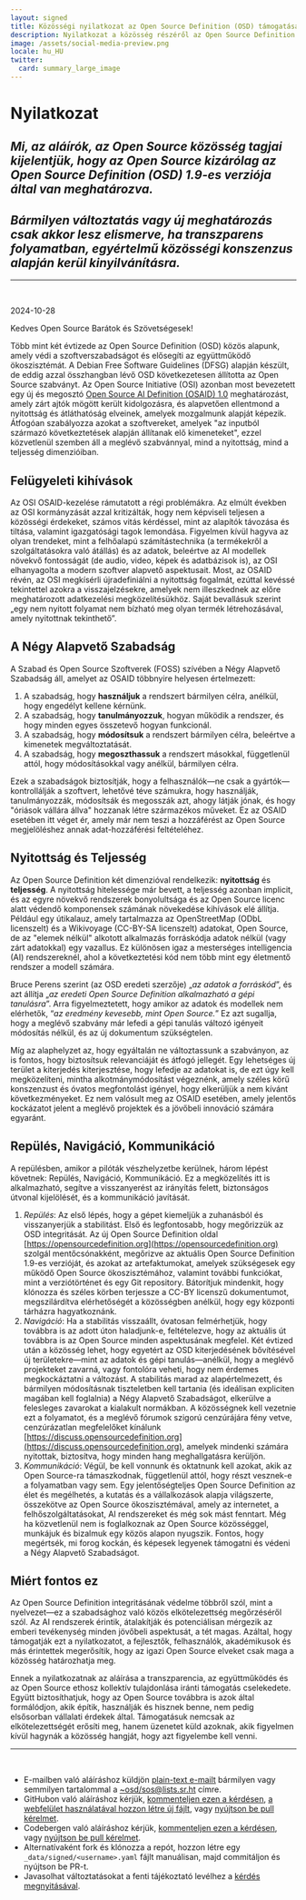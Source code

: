```yaml
---
layout: signed
title: Közösségi nyilatkozat az Open Source Definition (OSD) támogatására
description: Nyilatkozat a közösség részéről az Open Source Definition (OSD) 1.9-es verziójának támogatásáról
image: /assets/social-media-preview.png
locale: hu_HU
twitter:
  card: summary_large_image
---
```


# **Nyilatkozat**

## *Mi, az aláírók, az Open Source közösség tagjai kijelentjük, hogy az Open Source kizárólag az Open Source Definition (OSD) 1.9-es verziója által van meghatározva.*

## *Bármilyen változtatás vagy új meghatározás csak akkor lesz elismerve, ha transzparens folyamatban, egyértelmű közösségi konszenzus alapján kerül kinyilvánításra.*

---
<br>

2024-10-28

Kedves Open Source Barátok és Szövetségesek!

Több mint két évtizede az Open Source Definition (OSD) közös alapunk, amely védi a szoftverszabadságot és elősegíti az együttműködő ökoszisztémát. A Debian Free Software Guidelines (DFSG) alapján készült, de eddig azzal összhangban lévő OSD következetesen állította az Open Source szabványt. Az Open Source Initiative (OSI) azonban most bevezetett egy új és megosztó [Open Source AI Definition (OSAID) 1.0](https://opensource.org/ai/open-source-ai-definition) meghatározást, amely zárt ajtók mögött került kidolgozásra, és alapvetően ellentmond a nyitottság és átláthatóság elveinek, amelyek mozgalmunk alapját képezik. Átfogóan szabályozza azokat a szoftvereket, amelyek "az inputból származó következtetések alapján állítanak elő kimeneteket", ezzel közvetlenül szemben áll a meglévő szabvánnyal, mind a nyitottság, mind a teljesség dimenzióiban.

## Felügyeleti kihívások

Az OSI OSAID-kezelése rámutatott a régi problémákra. Az elmúlt években az OSI kormányzását azzal kritizálták, hogy nem képviseli teljesen a közösségi érdekeket, számos vitás kérdéssel, mint az alapítók távozása és tiltása, valamint igazgatósági tagok lemondása. Figyelmen kívül hagyva az olyan trendeket, mint a felhőalapú számítástechnika (a termékekről a szolgáltatásokra való átállás) és az adatok, beleértve az AI modellek növekvő fontosságát (de audio, video, képek és adatbázisok is), az OSI elhanyagolta a modern szoftver alapvető aspektusait. Most, az OSAID révén, az OSI megkísérli újradefiniálni a nyitottság fogalmát, ezúttal kevéssé tekintettel azokra a visszajelzésekre, amelyek nem illeszkednek az előre meghatározott adatkezelési megközelítésükhöz. Saját bevallásuk szerint „egy nem nyitott folyamat nem bízható meg olyan termék létrehozásával, amely nyitottnak tekinthető”.

## A Négy Alapvető Szabadság

A Szabad és Open Source Szoftverek (FOSS) szívében a Négy Alapvető Szabadság áll, amelyet az OSAID többnyire helyesen értelmezett:

1.	A szabadság, hogy **használjuk** a rendszert bármilyen célra, anélkül, hogy engedélyt kellene kérnünk.
2.	A szabadság, hogy **tanulmányozzuk**, hogyan működik a rendszer, és hogy minden egyes összetevő hogyan funkcionál.
3.	A szabadság, hogy **módosítsuk** a rendszert bármilyen célra, beleértve a kimenetek megváltoztatását.
4.	A szabadság, hogy **megoszthassuk** a rendszert másokkal, függetlenül attól, hogy módosításokkal vagy anélkül, bármilyen célra.

Ezek a szabadságok biztosítják, hogy a felhasználók—ne csak a gyártók—kontrollálják a szoftvert, lehetővé téve számukra, hogy használják, tanulmányozzák, módosítsák és megosszák azt, ahogy látják jónak, és hogy "óriások vállára állva" hozzanak létre származékos műveket. Ez az OSAID esetében itt véget ér, amely már nem teszi a hozzáférést az Open Source megjelöléshez annak adat-hozzáférési feltételéhez.

## Nyitottság és Teljesség

Az Open Source Definition két dimenzióval rendelkezik: **nyitottság** és **teljesség**. A nyitottság hitelessége már bevett, a teljesség azonban implicit, és az egyre növekvő rendszerek bonyolultsága és az Open Source licenc alatt védendő komponensek számának növekedése kihívások elé állítja. Például egy útikalauz, amely tartalmazza az OpenStreetMap (ODbL licenszelt) és a Wikivoyage (CC-BY-SA licenszelt) adatokat, Open Source, de az "elemek nélkül" alkotott alkalmazás forráskódja adatok nélkül (vagy zárt adatokkal) egy vazallus. Ez különösen igaz a mesterséges intelligencia (AI) rendszereknél, ahol a következtetési kód nem több mint egy életmentő rendszer a modell számára.

Bruce Perens szerint (az OSD eredeti szerzője) „*az adatok a forráskód*”, és azt állítja „*az eredeti Open Source Definition alkalmazható a gépi tanulásra*”. Arra figyelmeztetett, hogy amikor az adatok és modellek nem elérhetők, “*az eredmény kevesebb, mint Open Source.*” Ez azt sugallja, hogy a meglévő szabvány már lefedi a gépi tanulás változó igényeit módosítás nélkül, és az új dokumentum szükségtelen.

Míg az alaphelyzet az, hogy egyáltalán ne változtassunk a szabványon, az is fontos, hogy biztosítsuk relevanciáját és átfogó jellegét. Egy lehetséges új terület a kiterjedés kiterjesztése, hogy lefedje az adatokat is, de ezt úgy kell megközelíteni, mintha alkotmánymódosítást végeznénk, amely széles körű konszenzust és óvatos megfontolást igényel, hogy elkerüljük a nem kívánt következményeket. Ez nem valósult meg az OSAID esetében, amely jelentős kockázatot jelent a meglévő projektek és a jövőbeli innováció számára egyaránt.

## Repülés, Navigáció, Kommunikáció

A repülésben, amikor a pilóták vészhelyzetbe kerülnek, három lépést követnek: Repülés, Navigáció, Kommunikáció. Ez a megközelítés itt is alkalmazható, segítve a visszanyerést az irányítás felett, biztonságos útvonal kijelölését, és a kommunikáció javítását.

1.	*Repülés*: Az első lépés, hogy a gépet kiemeljük a zuhanásból és visszanyerjük a stabilitást. Első és legfontosabb, hogy megőrizzük az OSD integritását. Az új Open Source Definition oldal [https://opensourcedefinition.org](https://opensourcedefinition.org) szolgál mentőcsónakként, megőrizve az aktuális Open Source Definition 1.9-es verzióját, és azokat az artefaktumokat, amelyek szükségesek egy működő Open Source ökoszisztémához, valamint további funkciókat, mint a verziótörténet és egy Git repository. Bátorítjuk mindenkit, hogy klónozza és széles körben terjessze a CC-BY licenszű dokumentumot, megszilárdítva elérhetőségét a közösségben anélkül, hogy egy központi tárházra hagyatkoznánk.
2.	*Navigáció*: Ha a stabilitás visszaállt, óvatosan felmérhetjük, hogy továbbra is az adott úton haladjunk-e, feltételezve, hogy az aktuális út továbbra is az Open Source minden aspektusának megfelel. Két évtized után a közösség lehet, hogy egyetért az OSD kiterjedésének bővítésével új területekre—mint az adatok és gépi tanulás—anélkül, hogy a meglévő projekteket zavarná, vagy fontolóra veheti, hogy nem érdemes megkockáztatni a változást. A stabilitás marad az alapértelmezett, és bármilyen módosításnak tiszteletben kell tartania (és ideálisan expliciten magában kell foglalnia) a Négy Alapvető Szabadságot, elkerülve a felesleges zavarokat a kialakult normákban. A közösségnek kell vezetnie ezt a folyamatot, és a meglévő fórumok szigorú cenzúrájára fény vetve, cenzúrázatlan megfelelőket kínálunk [https://discuss.opensourcedefinition.org](https://discuss.opensourcedefinition.org), amelyek mindenki számára nyitottak, biztosítva, hogy minden hang meghallgatásra kerüljön.
3.	*Kommunikáció*: Végül, be kell vonnunk és oktatnunk kell azokat, akik az Open Source-ra támaszkodnak, függetlenül attól, hogy részt vesznek-e a folyamatban vagy sem. Egy jelentőségteljes Open Source Definition az élet és megélhetés, a kutatás és a vállalkozások alapja világszerte, összekötve az Open Source ökoszisztémával, amely az internetet, a felhőszolgáltatásokat, AI rendszereket és még sok mást fenntart. Még ha közvetlenül nem is foglalkoznak az Open Source közösséggel, munkájuk és bizalmuk egy közös alapon nyugszik. Fontos, hogy megértsék, mi forog kockán, és képesek legyenek támogatni és védeni a Négy Alapvető Szabadságot.

## Miért fontos ez

Az Open Source Definition integritásának védelme többről szól, mint a nyelvezet—ez a szabadsághoz való közös elkötelezettség megőrzéséről szól. Az AI rendszerek érintik, átalakítják és potenciálisan mérgezik az emberi tevékenység minden jövőbeli aspektusát, a tét magas. Azáltal, hogy támogatják ezt a nyilatkozatot, a fejlesztők, felhasználók, akadémikusok és más érintettek megerősítik, hogy az igazi Open Source elveket csak maga a közösség határozhatja meg.

Ennek a nyilatkozatnak az aláírása a transzparencia, az együttműködés és az Open Source ethosz kollektív tulajdonlása iránti támogatás cselekedete. Együtt biztosíthatjuk, hogy az Open Source továbbra is azok által formálódjon, akik építik, használják és hisznek benne, nem pedig elsősorban vállalati érdekek által. Támogatásuk nemcsak az elkötelezettségét erősíti meg, hanem üzenetet küld azoknak, akik figyelmen kívül hagynák a közösség hangját, hogy azt figyelembe kell venni.

---
<br>

- E-mailben való aláíráshoz küldjön [plain-text e-mailt](https://useplaintext.email/) bármilyen vagy semmilyen tartalommal a [~osd/sos@lists.sr.ht](mailto:~osd/sos@lists.sr.ht) címre.
- GitHubon való aláíráshoz kérjük, [kommenteljen ezen a kérdésen](https://github.com/OpenSourceDefinition/SaveOpenSource/issues/1), [a webfelület használatával hozzon létre új fájlt](https://github.com/OpenSourceDefinition/SaveOpenSource/new/master/_data/signed), vagy [nyújtson be pull kérelmet](https://github.com/OpenSourceDefinition/SaveOpenSource/pulls).
- Codebergen való aláíráshoz kérjük, [kommenteljen ezen a kérdésen](https://codeberg.org/osd/sos/issues/1), vagy [nyújtson be pull kérelmet](https://codeberg.org/osd/sos/pulls).
- Alternatívaként fork és klónozza a repót, hozzon létre egy `_data/signed/<username>.yaml` fájlt manuálisan, majd commitáljon és nyújtson be PR-t.
- Javasolhat változtatásokat a fenti tájékoztató levélhez a [kérdés megnyitásával](https://codeberg.org/osd/sos/issues).
